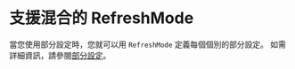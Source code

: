 # <a name="support-for-mixed-refreshmode"></a>支援混合的 RefreshMode

當您使用部分設定時，您就可以用 `RefreshMode` 定義每個個別的部分設定。 如需詳細資訊，請參閱[部分設定](https://msdn.microsoft.com/powershell/dsc/partialconfigs)。

